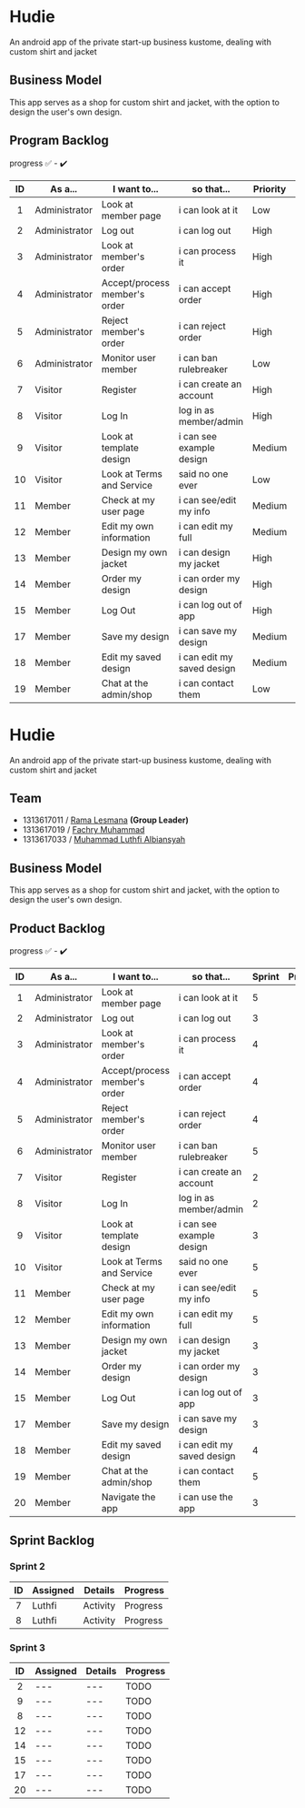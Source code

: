 # Hudie
An android app of the private start-up business kustome, dealing with custom shirt and jacket

## Business Model
This app serves as a shop for custom shirt and jacket, with the option to design the user's own design.

## Program Backlog

progress :white_check_mark: - :heavy_check_mark:

| ID | As a... | I want to... | so that... | Priority | Progress |
| :-: | --- | --- | --- | --- | :-: |
| 1 | Administrator | Look at member page | i can look at it | Low |  |
| 2 | Administrator | Log out | i can log out | High | |
| 3 | Administrator | Look at member's order | i can process it | High | |
| 4 | Administrator | Accept/process member's order | i can accept order | High | |
| 5 | Administrator | Reject member's order | i can reject order | High | |
| 6 | Administrator | Monitor user member | i can ban rulebreaker | Low | |
| 7 | Visitor | Register | i can create an account | High | |
| 8 | Visitor | Log In  | log in as member/admin | High | |
| 9 | Visitor | Look at template design | i can see example design | Medium | |
| 10 | Visitor | Look at Terms and Service | said no one ever | Low |  |
| 11 | Member | Check at my user page | i can see/edit my info | Medium | |
| 12 | Member | Edit my own information | i can edit my full | Medium | |
| 13 | Member | Design my own jacket | i can design my jacket | High | |
| 14 | Member | Order my design | i can order my design | High | |
| 15 | Member | Log Out | i can log out of app | High | |
| 17 | Member | Save my design | i can save my design | Medium | | 
| 18 | Member | Edit my saved design | i can edit my saved design | Medium | |
| 19 | Member | Chat at the admin/shop | i can contact them | Low | |

# Hudie
An android app of the private start-up business kustome, dealing with custom shirt and jacket

## Team
- 1313617011 / [Rama Lesmana](https://github.com/Romeless) **(Group Leader)**
- 1313617019 / [Fachry Muhammad](https://github.com/FachryMuhammad)
- 1313617033 / [Muhammad Luthfi Albiansyah](https://github.com/LLuthfiY)

## Business Model
This app serves as a shop for custom shirt and jacket, with the option to design the user's own design.

## Product Backlog

progress :white_check_mark: - :heavy_check_mark:

| ID | As a... | I want to... | so that... | Sprint | Progress |
| :-: | --- | --- | --- | --- | :-: |
| 1 | Administrator | Look at member page | i can look at it | 5 |  |
| 2 | Administrator | Log out | i can log out | 3 | |
| 3 | Administrator | Look at member's order | i can process it | 4 | |
| 4 | Administrator | Accept/process member's order | i can accept order | 4 | |
| 5 | Administrator | Reject member's order | i can reject order | 4 | |
| 6 | Administrator | Monitor user member | i can ban rulebreaker | 5 | |
| 7 | Visitor | Register | i can create an account | 2 | TODO |
| 8 | Visitor | Log In  | log in as member/admin | 2 | TODO |
| 9 | Visitor | Look at template design | i can see example design | 3 | |
| 10 | Visitor | Look at Terms and Service | said no one ever | 5 |  |
| 11 | Member | Check at my user page | i can see/edit my info | 5 | |
| 12 | Member | Edit my own information | i can edit my full | 5 | |
| 13 | Member | Design my own jacket | i can design my jacket | 3 | |
| 14 | Member | Order my design | i can order my design | 3 | |
| 15 | Member | Log Out | i can log out of app | 3 | |
| 17 | Member | Save my design | i can save my design | 3 | | 
| 18 | Member | Edit my saved design | i can edit my saved design | 4 | |
| 19 | Member | Chat at the admin/shop | i can contact them | 5 | |
| 20 | Member | Navigate the app | i can use the app | 3 | |

## Sprint Backlog

### Sprint 2

| ID | Assigned | Details | Progress |
| :-: | --- | --- | --- |
| 7 | Luthfi | Activity | Progress |
| 8 | Luthfi | Activity | Progress |

### Sprint 3
| ID | Assigned | Details | Progress |
| :-: | --- | --- | --- |
| 2 | --- | --- | TODO |
| 9 | --- | --- | TODO |
| 8 | --- | --- | TODO |
| 12 | --- | --- | TODO |
| 14 | --- | --- | TODO |
| 15 | --- | --- | TODO |
| 17 | --- | --- | TODO |
| 20 | --- | --- | TODO |
